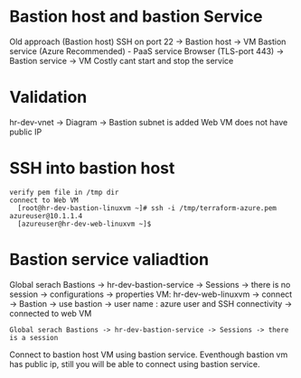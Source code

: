 # Bastion host and bastion Service

Old approach (Bastion host)
  SSH on port 22 -> Bastion host -> VM
Bastion service (Azure Recommended) - PaaS service
  Browser (TLS-port 443) -> Bastion service -> VM
  Costly
  cant start and stop the service

# Validation
  hr-dev-vnet -> Diagram -> Bastion subnet is added
  Web VM does not have public IP
  
# SSH into bastion host 
    verify pem file in /tmp dir
    connect to Web VM
      [root@hr-dev-bastion-linuxvm ~]# ssh -i /tmp/terraform-azure.pem azureuser@10.1.1.4    
      [azureuser@hr-dev-web-linuxvm ~]$

# Bastion service valiadtion
  Global serach Bastions -> hr-dev-bastion-service -> Sessions -> there is no session
                                                   -> configurations
                                                   -> properties
  VM: hr-dev-web-linuxvm -> connect -> Bastion -> use bastion -> user name : azure user and SSH connectivity -> connected to web VM                                                  

    Global serach Bastions -> hr-dev-bastion-service -> Sessions -> there is a session

  Connect to bastion host VM using bastion service. Eventhough bastion vm has public ip, still you will be able to connect using bastion service.


